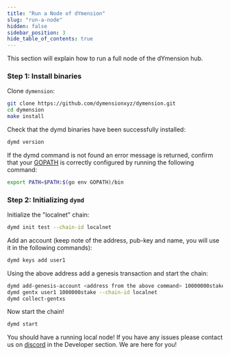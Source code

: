 ```yaml
---
title: "Run a Node of dYmension"
slug: "run-a-node"
hidden: false
sidebar_position: 3
hide_table_of_contents: true
---
```


This section will explain how to run a full node of the dYmension hub.

### Step 1: Install binaries

Clone `dymension`:

```sh
git clone https://github.com/dymensionxyz/dymension.git
cd dymension
make install
```

Check that the dymd binaries have been successfully installed:

```sh
dymd version
```

If the dymd command is not found an error message is returned, confirm that your [GOPATH](https://go.dev/doc/gopath_code#GOPATH) is correctly configured by running the following command:

```sh
export PATH=$PATH:$(go env GOPATH)/bin
```

### Step 2: Initializing `dymd`

Initialize the "localnet" chain:

```sh
dymd init test --chain-id localnet
```

Add an account (keep note of the address, pub-key and name, you will use it in the following commands):

```sh
dymd keys add user1
```

Using the above address add a genesis transaction and start the chain:

```sh
dymd add-genesis-account <address from the above command> 10000000stake,1000token
dymd gentx user1 1000000stake --chain-id localnet
dymd collect-gentxs
```

Now start the chain!

```sh
dymd start
```

You should have a running local node! If you have any issues please contact us on [discord](http://discord.gg/mvnh3YVa2W) in the Developer section. We are here for you!
